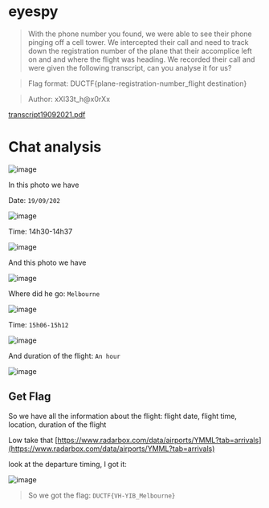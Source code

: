 # eyespy

>With the phone number you found, we were able to see their phone pinging off a cell tower. We intercepted their call and need to track down the registration number of the plane that their accomplice left on and and where the flight was heading. We recorded their call and were given the following transcript, can you analyse it for us?

> Flag format: DUCTF{plane-registration-number_flight destination}

> Author: xXl33t_h@x0rXx

[transcript19092021.pdf](https://github.com/Stirring16/DownUnderCTF-2021/files/7242028/transcript19092021.pdf)

# Chat analysis
 
![image](https://user-images.githubusercontent.com/62060867/135044587-21678f0a-02d6-4b7f-8bcd-82107e5254ab.png)

In this photo we have


Date: `19/09/202`

![image](https://user-images.githubusercontent.com/62060867/135044765-b9f6d80f-4ff6-48c0-a416-fa1144e64c7f.png)

Time: 14h30-14h37

![image](https://user-images.githubusercontent.com/62060867/135044921-da50376f-9e5b-45bb-80b6-708b3003cb5b.png)

And this photo we have

![image](https://user-images.githubusercontent.com/62060867/135045061-c33fb123-f5fd-400a-9147-af8d110734f1.png)

Where did he go: `Melbourne`

![image](https://user-images.githubusercontent.com/62060867/135045289-87694abc-f7ba-4b26-aae0-35778e96a62b.png)

Time: `15h06-15h12`

![image](https://user-images.githubusercontent.com/62060867/135045458-31cf9e1f-7e09-45a9-b868-1ffe05859ff3.png)

And duration of the flight: `An hour`

![image](https://user-images.githubusercontent.com/62060867/135045713-5d66ebc9-580b-421d-848b-de5e036c9dcc.png)

## Get Flag

So we have all the information about the flight: flight date, flight time, location, duration of the flight

Low take that [https://www.radarbox.com/data/airports/YMML?tab=arrivals](https://www.radarbox.com/data/airports/YMML?tab=arrivals)

look at the departure timing, I got it:

![image](https://user-images.githubusercontent.com/62060867/135046350-e04e2f54-5207-4cbc-b069-cd8cc63a44e9.png)

> So we got the flag: `DUCTF{VH-YIB_Melbourne}`








